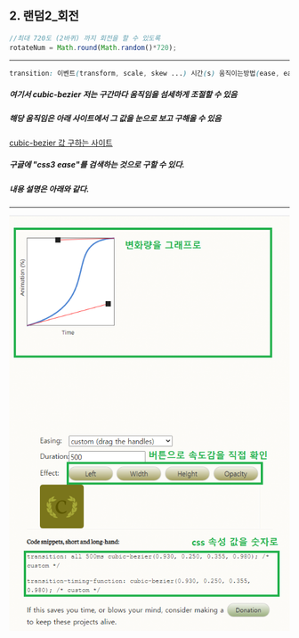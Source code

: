 2\. 랜덤2_회전
-
```js
//최대 720도 (2바퀴) 까지 회전을 할 수 있도록
rotateNum = Math.round(Math.random()*720);
```
---
```css
transition: 이벤트(transform, scale, skew ...) 시간(s) 움직이는방법(ease, ease-in-out, cubic-bezier(n,n,n,n) ...)
```
##### 여기서 cubic-bezier 저는 구간마다 움직임을 섬세하게 조절할 수 있음  
##### 해당 움직임은 아래 사이트에서 그 값을 눈으로 보고 구해올 수 있음
[cubic-bezier 값 구하는 사이트](https://matthewlein.com/tools/ceaser, "cubic-bezier 값 구하는 사이트")
##### 구글에 "css3 ease"를 검색하는 것으로 구할 수 있다.
##### 내용 설명은 아래와 같다.
---
![대체텍스트](./resources/css_cubic-bezier.png)